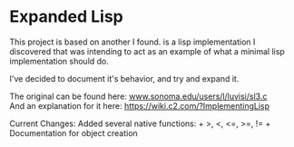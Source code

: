 # Expanded Lisp

This project is based on another I found. is a lisp implementation I discovered that was intending to act as an example of what a minimal lisp implementation should do.

I've decided to document it's behavior, and try and expand it.

The original can be found here: www.sonoma.edu/users/l/luvisi/sl3.c  
And an explanation for it here: https://wiki.c2.com/?ImplementingLisp

Current Changes:
Added several native functions:
    + >, <, <=, >=, !=
    + Documentation for object creation 